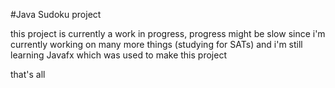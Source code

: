 #Java Sudoku project

this project is currently a work in progress, progress might be slow since i'm currently working on many more things (studying for SATs) and i'm still learning Javafx
which was used to make this project

that's all